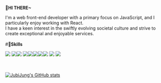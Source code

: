 **👋HI THERE~**

I'm a web front-end developer with a primary focus on JavaScript, and I particularly enjoy working with React.<br/>
I have a keen interest in the swiftly evolving societal culture and strive to create exceptional and enjoyable services.
<br/>
<br/>
#**💪Skills**
<div style="display:flex">
  <div>
  <img src="https://img.shields.io/badge/html5-E34F26?style=for-the-badge&logo=Html5&logoColor=white"/>
<img src="https://img.shields.io/badge/css3-1572B6?style=for-the-badge&logo=Css3&logoColor=white"/>
  </div>
  <div>
<img src="https://img.shields.io/badge/bootstrap-7952B3?style=for-the-badge&logo=Bootstrap&logoColor=white"/>
<img src="https://img.shields.io/badge/tailwindcss-06B6D4?style=for-the-badge&logo=Tailwindcss&logoColor=white"/>
  </div>
<img src="https://img.shields.io/badge/javascript-F7DF1E?style=for-the-badge&logo=Javascript&logoColor=black"/>
<img src="https://img.shields.io/badge/typescript-3178C6?style=for-the-badge&logo=Typescript&logoColor=white"/>
<img src="https://img.shields.io/badge/react-61DAFB?style=for-the-badge&logo=React&logoColor=black"/>
  <div>
<img src="https://img.shields.io/badge/firebase-FFCA28?style=for-the-badge&logo=Firebase&logoColor=black"/>
<img src="https://img.shields.io/badge/mongodb-47A248?style=for-the-badge&logo=Mongodb&logoColor=white"/>
<img src="https://img.shields.io/badge/vercel-000000?style=for-the-badge&logo=Vercel&logoColor=white"/>
  </div>
</div>

<br/>
<br/>

[![JubiJung's GitHub stats](https://github-readme-stats.vercel.app/api?username=JubiJung&show_icons=true&theme=tokyonight)](https://github.com/JubiJung/github-readme-stats)
